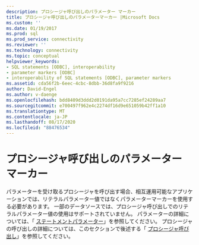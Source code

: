 ```yaml
---
description: プロシージャ呼び出しのパラメーター マーカー
title: プロシージャ呼び出しのパラメーターマーカー |Microsoft Docs
ms.custom: ''
ms.date: 01/19/2017
ms.prod: sql
ms.prod_service: connectivity
ms.reviewer: ''
ms.technology: connectivity
ms.topic: conceptual
helpviewer_keywords:
- SQL statements [ODBC], interoperability
- parameter markers [ODBC]
- interoperability of SQL statements [ODBC], parameter markers
ms.assetid: cda56f2b-6eec-4cbc-8dbb-36d8fa9f9216
author: David-Engel
ms.author: v-daenge
ms.openlocfilehash: bdd8409d3ddd2d0191da95a7cc7285ef24289aa7
ms.sourcegitcommit: e700497f962e4c2274df16d9e651059b42ff1a10
ms.translationtype: MT
ms.contentlocale: ja-JP
ms.lasthandoff: 08/17/2020
ms.locfileid: "88476534"
---
```

# <a name="parameter-markers-in-procedure-calls"></a>プロシージャ呼び出しのパラメーター マーカー
パラメーターを受け取るプロシージャを呼び出す場合、相互運用可能なアプリケーションでは、リテラルパラメーター値ではなくパラメーターマーカーを使用する必要があります。 一部のデータソースでは、プロシージャ呼び出しでのリテラルパラメーター値の使用はサポートされていません。 パラメーターの詳細については、「 [ステートメントパラメーター](../../../odbc/reference/develop-app/statement-parameters.md)」を参照してください。 プロシージャの呼び出しの詳細については、このセクションで後述する「 [プロシージャ呼び出し](../../../odbc/reference/develop-app/procedure-calls.md)」を参照してください。

